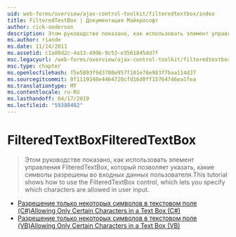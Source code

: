 ```yaml
---
uid: web-forms/overview/ajax-control-toolkit/filteredtextbox/index
title: FilteredTextBox | Документация Майкрософт
author: rick-anderson
description: Этом руководстве показано, как использовать элемент управления FilteredTextBox, который позволяет указать, какие символы разрешены во входных данных пользователя.
ms.author: riande
ms.date: 11/14/2011
ms.assetid: c1a80d2c-4a13-499b-9c53-e3561845dd7f
msc.legacyurl: /web-forms/overview/ajax-control-toolkit/filteredtextbox
msc.type: chapter
ms.openlocfilehash: f5e5893f9d3780e957f101e78e983f7baa114d27
ms.sourcegitcommit: 0f1119340e4464720cfd16d0ff15764746ea1fea
ms.translationtype: MT
ms.contentlocale: ru-RU
ms.lasthandoff: 04/17/2019
ms.locfileid: "59388482"
---
```

# <a name="filteredtextbox"></a><span data-ttu-id="0bed9-103">FilteredTextBox</span><span class="sxs-lookup"><span data-stu-id="0bed9-103">FilteredTextBox</span></span>

> <span data-ttu-id="0bed9-104">Этом руководстве показано, как использовать элемент управления FilteredTextBox, который позволяет указать, какие символы разрешены во входных данных пользователя.</span><span class="sxs-lookup"><span data-stu-id="0bed9-104">This tutorial shows how to use the FilteredTextBox control, which lets you specify which characters are allowed in user input.</span></span>


- [<span data-ttu-id="0bed9-105">Разрешение только некоторых символов в текстовом поле (C#)</span><span class="sxs-lookup"><span data-stu-id="0bed9-105">Allowing Only Certain Characters in a Text Box (C#)</span></span>](allowing-only-certain-characters-in-a-text-box-cs.md)
- [<span data-ttu-id="0bed9-106">Разрешение только некоторых символов в текстовом поле (VB)</span><span class="sxs-lookup"><span data-stu-id="0bed9-106">Allowing Only Certain Characters in a Text Box (VB)</span></span>](allowing-only-certain-characters-in-a-text-box-vb.md)
